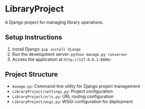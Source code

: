 # LibraryProject

A Django project for managing library operations.

## Setup Instructions

1. Install Django: `pip install django`
2. Run the development server: `python manage.py runserver`
3. Access the application at `http://127.0.0.1:8000/`

## Project Structure

- `manage.py`: Command-line utility for Django project management
- `LibraryProject/settings.py`: Project configuration
- `LibraryProject/urls.py`: URL routing configuration
- `LibraryProject/wsgi.py`: WSGI configuration for deployment
